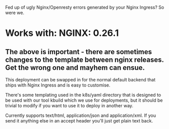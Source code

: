 Fed up of ugly Nginx/Openresty errors generated by your Nginx Ingress? So were we.

# Works with: NGINX: 0.26.1

## The above is important - there are sometimes changes to the template between nginx releases. Get the wrong one and mayhem can ensue.

This deployment can be swapped in for the normal default backend that ships with Nginx Ingress and is easy to customise.

There's some templating used in the k8s/yaml directory that is designed to be used with our tool kbuild which we use for deployments, but it should be trivial to modify if you want to use it to deploy in another way.

Currently supports text/html, application/json and application/xml. If you send it anything else in an accept header you'll just get plain text back.
